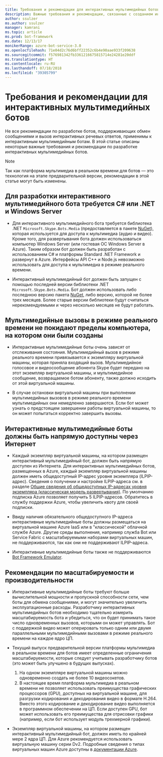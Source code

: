 ```yaml
---
title: Требования и рекомендации для интерактивных мультимедийных ботов | Документация Майкрософт
description: Важные требования и рекомендации, связанные с созданием интерактивных мультимедийных ботов для Skype с помощью пакета SDK Bot Builder для .NET.
author: ssulzer
ms.author: ssulzer
manager: kamrani
ms.topic: article
ms.prod: bot-framework
ms.date: 12/13/17
monikerRange: azure-bot-service-3.0
ms.openlocfilehash: 71e04d2c76d6bff22352c6b4e90aae933f209638
ms.sourcegitcommit: f576981342fb3361216675815714e24281e20ddf
ms.translationtype: HT
ms.contentlocale: ru-RU
ms.lasthandoff: 07/18/2018
ms.locfileid: "39305799"
---
```

# <a name="requirements-and-considerations-for-real-time-media-bots"></a>Требования и рекомендации для интерактивных мультимедийных ботов

Не все рекомендации по разработке ботов, поддерживающих обмен сообщениями и вызов интерактивных речевых ответов, применимы к интерактивным мультимедийным ботам. В этой статье описаны некоторые важные требования и рекомендации по разработке интерактивных мультимедийных ботов. 

> [!NOTE]
> Так как платформа мультимедиа в реальном времени для ботов — это технология на этапе предварительной версии, рекомендации в этой статье могут быть изменены.

## <a name="real-time-media-bot-development-requires-cnet-and-windows-server"></a>Для разработки интерактивного мультимедийного бота требуется C# или .NET и Windows Server

- Для интерактивного мультимедийного бота требуется библиотека .NET `Microsoft.Skype.Bots.Media` (предоставляется в пакете <a href="https://www.nuget.org/" target="_blank">NuGet</a>), которая используется для доступа к мультимедиа (аудио и видео). Кроме того, для развертывания бота должен использоваться компьютер Windows Server (или гостевая ОС Windows Server в Azure). Таким образом бот должен быть разработан с использованием C# и платформы Standard .NET Framework и развернут в Azure. Интерфейсы API C++ и Node.js невозможно использовать для доступа к мультимедиа в режиме реального времени.

- Интерактивный мультимедийный бот должен быть запущен с помощью последней версии библиотеки .NET `Microsoft.Skype.Bots.Media`. Бот должен использовать либо последнюю версию пакета <a href="https://www.nuget.org/" target="_blank">NuGet</a>, либо версию, которой не более трех месяцев. Более старые версии библиотеки будут считаться нерекомендуемыми и через несколько месяцев не будут работать.

## <a name="real-time-media-calls-stay-on-the-machine-where-they-were-created"></a>Мультимедийные вызовы в режиме реального времени не покидают пределы компьютера, на котором они были созданы

- Интерактивные мультимедийные боты очень зависят от отслеживания состояния. Мультимедийный вызов в режиме реального времени привязывается к экземпляру виртуальной машины, которая приняла входящий вызов. Мультимедийное голосовое и видеосообщение абонента Skype будет передано на этот экземпляр виртуальной машины, и мультимедийное сообщение, возвращаемое ботом абоненту, также должно исходить от этой виртуальной машины.

- В случае остановки виртуальной машины при выполнении мультимедийных вызовов в режиме реального времени мультимедийных они немедленно завершаются. Если бот может узнать о предстоящем завершении работы виртуальной машины, то он может попытаться корректно завершить вызовы.

## <a name="real-time-media-bots-must-be-directly-accessible-on-the-internet"></a>Интерактивные мультимедийные боты должны быть напрямую доступны через Интернет

- Каждый экземпляр виртуальной машины, на котором размещен интерактивный мультимедийный бот, должен быть напрямую доступен из Интернета. Для интерактивных мультимедийных ботов, размещенных в Azure, каждый экземпляр виртуальной машины должен иметь общедоступный IP-адрес уровня экземпляра (ILPIP-адрес). Сведения о получении и настройке ILPIP-адреса см. в разделе <a href="/azure/virtual-network/virtual-networks-instance-level-public-ip" target="_blank">Общие сведения об общедоступных IP-адресах уровня экземпляра (классическая модель развертывания)</a>. По умолчанию подписка Azure позволяет получить 5 ILPIP-адресов. Обратитесь в службу поддержки Azure, чтобы увеличить квоту для своей подписки.

- Ввиду наличия обязательного общедоступного IP-адреса интерактивные мультимедийные боты должны размещаться на виртуальной машине Azure IaaS или в "классической" облачной службе Azure. Другие среды выполнения, например служба Bot или Service Fabric с масштабируемыми наборами виртуальных машин, не поддерживаются, так как они не поддерживают ILPIP-адреса.

- Интерактивные мультимедийные боты также не поддерживаются [Bot Framework Emulator](../bot-service-debug-emulator.md).

## <a name="scalability-and-performance-considerations"></a>Рекомендации по масштабируемости и производительности

- Интерактивные мультимедийные боты требуют больше вычислительной мощности и пропускной способности сети, чем боты для обмена сообщениями, и могут значительно увеличить эксплуатационные расходы. Разработчику интерактивных мультимедийных ботов необходимо тщательно измерить масштабируемость бота и убедиться, что он будет принимать такое число одновременных вызовов, которыми он может управлять. Бот с поддержкой видео может оперировать только одним или двумя параллельными мультимедийными вызовами в режиме реального времени на каждое ядро ЦП.

- Текущий выпуск предварительной версии платформы мультимедиа в реальном времени для ботов имеет определенные ограничения масштабируемости, которые следует учитывать разработчику ботов (это может быть улучшено в будущих выпусках). 
  1. На одном экземпляре виртуальной машины можно одновременно создать не более 10 видеосокетов.
  2. В настоящее время платформа мультимедиа в реальном времени не позволяет использовать преимущества графических процессоров (GPU), доступных на виртуальной машине, для разгрузки кодирования и декодирования видео в формате H.264. Вместо этого кодирование и декодирование видео выполняется в программном обеспечении на ЦП. Если доступен GPU, бот может использовать его преимущества для отрисовки графики (например, если бот использует модуль трехмерной графики).

- Экземпляр виртуальной машины, на котором размещен интерактивный мультимедийный бот, должен иметь по крайней мере 2 ядра ЦП. Для Azure рекомендуется использовать виртуальную машину серии Dv2. Подробные сведения о типах виртуальных машин Azure доступны в <a href="/azure/virtual-machines/windows/sizes-general" target="_blank">документации Azure</a>. 
